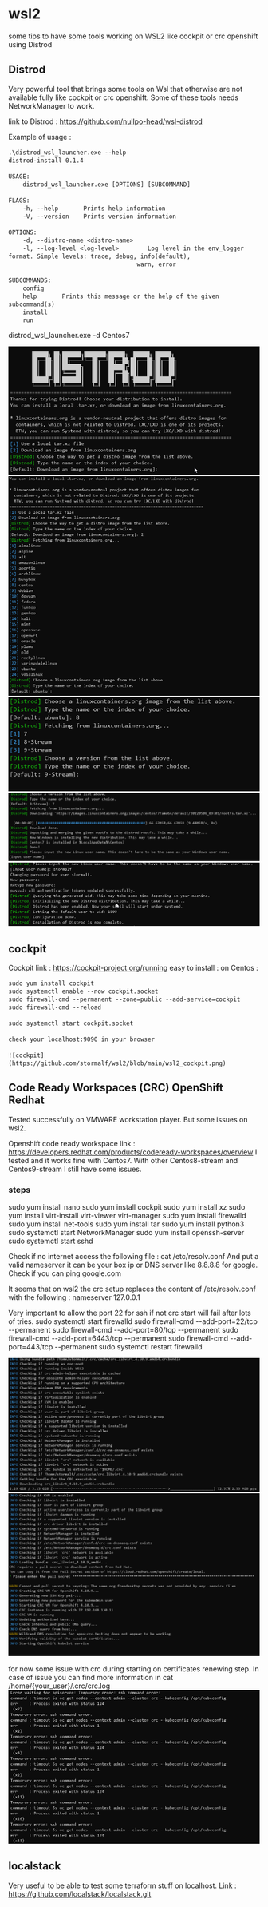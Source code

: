 # wsl2

some tips to have some tools working on WSL2 like cockpit or crc openshift using Distrod

## Distrod

Very powerful tool that brings some tools on Wsl that otherwise are not available fully like cockpit or crc openshift.
Some of these tools needs NetworkManager to work.

link to Distrod : https://github.com/nullpo-head/wsl-distrod

Example of usage :

    .\distrod_wsl_launcher.exe --help
    distrod-install 0.1.4

    USAGE:
        distrod_wsl_launcher.exe [OPTIONS] [SUBCOMMAND]

    FLAGS:
        -h, --help       Prints help information
        -V, --version    Prints version information

    OPTIONS:
        -d, --distro-name <distro-name>
        -l, --log-level <log-level>        Log level in the env_logger format. Simple levels: trace, debug, info(default),
                                        warn, error

    SUBCOMMANDS:
        config
        help       Prints this message or the help of the given subcommand(s)
        install
        run

distrod_wsl_launcher.exe -d Centos7

![distrod](https://github.com/stormalf/wsl2/blob/main/wsl2_distrod.png)
![linux distributions](https://github.com/stormalf/wsl2/blob/main/wsl2_distrod_linux_distributions.png)
![centos distributions](https://github.com/stormalf/wsl2/blob/main/wsl2_distrod_centos.png)
![centos7](https://github.com/stormalf/wsl2/blob/main/wsl2_distrod_centos7.png)
![create an user](https://github.com/stormalf/wsl2/blob/main/wsl2_distrod_user.png)

## cockpit

Cockpit link : https://cockpit-project.org/running
easy to install :
on Centos :

    sudo yum install cockpit
    sudo systemctl enable --now cockpit.socket
    sudo firewall-cmd --permanent --zone=public --add-service=cockpit
    sudo firewall-cmd --reload

    sudo systemctl start cockpit.socket

    check your localhost:9090 in your browser

    ![cockpit](https://github.com/stormalf/wsl2/blob/main/wsl2_cockpit.png)

## Code Ready Workspaces (CRC) OpenShift Redhat

Tested successfully on VMWARE workstation player. But some issues on wsl2.

Openshift code ready workspace link : https://developers.redhat.com/products/codeready-workspaces/overview
I tested and it works fine with Centos7. With other Centos8-stream and Centos9-stream I still have some issues.

### steps

sudo yum install nano
sudo yum install cockpit
sudo yum install xz
sudo yum install virt-install virt-viewer virt-manager
sudo yum install firewalld
sudo yum install net-tools
sudo yum install tar
sudo yum install python3
sudo systemctl start NetworkManager
sudo yum install openssh-server
sudo systemctl start sshd

Check if no internet access the following file :
cat /etc/resolv.conf
And put a valid nameserver it can be your box ip or DNS server like 8.8.8.8 for google.
Check if you can ping google.com

It seems that on wsl2 the crc setup replaces the content of /etc/resolv.conf with the following : nameserver 127.0.0.1

Very important to allow the port 22 for ssh if not crc start will fail after lots of tries.
sudo systemctl start firewalld
sudo firewall-cmd --add-port=22/tcp --permanent
sudo firewall-cmd --add-port=80/tcp --permanent
sudo firewall-cmd --add-port=6443/tcp --permanent
sudo firewall-cmd --add-port=443/tcp --permanent
sudo systemctl restart firewalld

![crc setup](https://github.com/stormalf/wsl2/blob/main/wsl2_crc_setup.png)
![crc start](https://github.com/stormalf/wsl2/blob/main/wsl2_crc_start.png)

for now some issue with crc during starting on certificates renewing step.
In case of issue you can find more information in cat /home/{your_user}/.crc/crc.log
![crc issue](https://github.com/stormalf/wsl2/blob/main/wsl2_crc_issue.png)

## localstack

Very useful to be able to test some terraform stuff on localhost.
Link : https://github.com/localstack/localstack.git
